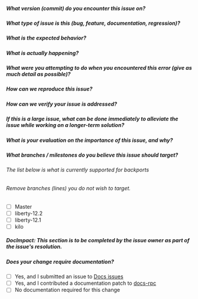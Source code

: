 ##### What version (commit) do you encounter this issue on?

##### What type of issue is this (bug, feature, documentation, regression)?

##### What is the expected behavior?

##### What is actually happening?

##### What were you attempting to do when you encountered this error (give as much detail as possible)? 

##### How can we reproduce this issue?

##### How can we verify your issue is addressed?

##### If this is a large issue, what can be done immediately to alleviate the issue while working on a longer-term solution?

##### What is your evaluation on the importance of this issue, and why?

##### What branches / milestones do you believe this issue should target?
###### The list below is what is currently supported for backports
###### Remove branches (lines) you do not wish to target.
- [ ] Master
- [ ] liberty-12.2
- [ ] liberty-12.1
- [ ] kilo

##### DocImpact: This section is to be completed by the issue owner as part of the issue's resolution.
##### Does your change require documentation?
- [ ] Yes, and I submitted an issue to [Docs issues](https://github.com/rackerlabs/docs-rpc/issues "Docs issues")
- [ ] Yes, and I contributed a documentation patch to [docs-rpc](https://github.com/rackerlabs/docs-rpc "docs-rpc")
- [ ] No documentation required for this change
